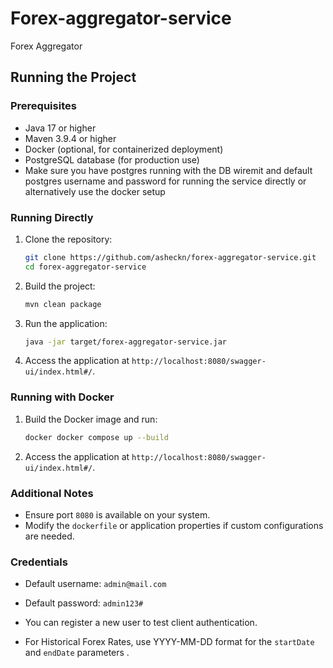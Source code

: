 
# Forex-aggregator-service
Forex Aggregator

## Running the Project

### Prerequisites
- Java 17 or higher
- Maven 3.9.4 or higher
- Docker (optional, for containerized deployment)
- PostgreSQL database (for production use)
- Make sure you have postgres running with the DB wiremit and default postgres username and password for running the service directly or alternatively use the docker setup

### Running Directly
1. Clone the repository:
   ```bash
   git clone https://github.com/asheckn/forex-aggregator-service.git
   cd forex-aggregator-service
   

2. Build the project:
   ```bash
   mvn clean package
   ```
   

3. Run the application:
   ```bash
   java -jar target/forex-aggregator-service.jar
   ```

4. Access the application at `http://localhost:8080/swagger-ui/index.html#/`.

### Running with Docker
1. Build the Docker image and run:
   ```bash
   docker docker compose up --build
   ```

2. Access the application at `http://localhost:8080/swagger-ui/index.html#/`.


### Additional Notes
- Ensure port `8080` is available on your system.
- Modify the `dockerfile` or application properties if custom configurations are needed.


### Credentials
- Default username: `admin@mail.com`
- Default password: `admin123#`

- You can register a new user to test client authentication.
- For Historical Forex Rates, use YYYY-MM-DD format for the `startDate` and `endDate` parameters .


